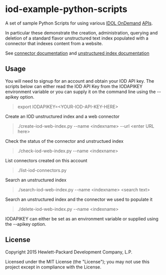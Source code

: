 # iod-example-python-scripts

A set of sample Python Scripts for using various [IDOL OnDemand](http://www.idolondemand.com) [APIs](https://www.idolondemand.com/developer/apis).  

In particular these demonstrate the creation, administration, querying and deletion of a standard flavor unstructured text index populated with a connector that indexes content from a website.

See [connector documentation](https://www.idolondemand.com/developer/apis/createconnector#overview) and [unstructured index documentation](https://www.idolondemand.com/developer/apis/createtextindex#overview)

## Usage

You will need to signup for an account and obtain your IOD API key.  The scripts below can either read the IOD API Key from the IODAPIKEY environment variable or you can supply it on the command line using the --apikey option.

> export IODAPIKEY=&lt;YOUR-IOD-API-KEY-HERE&gt;

Create an IOD unstructured index and a web connector
> ./create-iod-web-index.py --name &lt;indexname&gt; --url &lt;enter URL here&gt;

Check the status of the connector and unstructued index
> ./check-iod-web-index.py --name &lt;indexname&gt;

List connectors created on this account
> ./list-iod-connectors.py 

Search an unstructured index
> ./search-iod-web-index.py --name &lt;indexname&gt; &lt;search text&gt;

Search an unstructured index and the connector we used to populate it
> ./delete-iod-web-index.py --name &lt;indexname&gt;

IODAPIKEY can either be set as an environment variable or supplied using the --apikey option.

## License
Copyright 2015 Hewlett-Packard Development Company, L.P.

Licensed under the MIT License (the "License"); you may not use this project except in compliance with the License.


